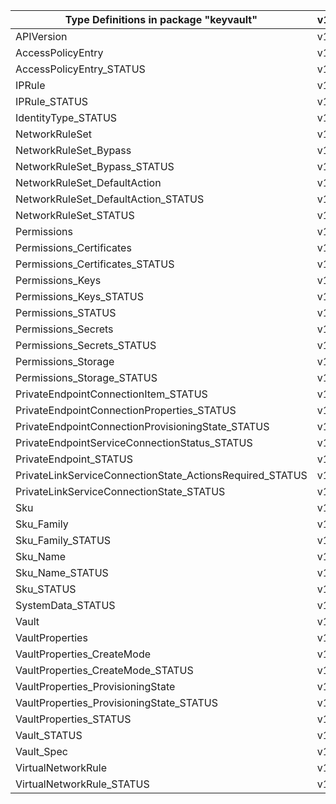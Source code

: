 | Type Definitions in package "keyvault"                   | v1beta20210401preview |
|----------------------------------------------------------|-----------------------|
| APIVersion                                               | v1beta20210401preview |
| AccessPolicyEntry                                        | v1beta20210401preview |
| AccessPolicyEntry_STATUS                                 | v1beta20210401preview |
| IPRule                                                   | v1beta20210401preview |
| IPRule_STATUS                                            | v1beta20210401preview |
| IdentityType_STATUS                                      | v1beta20210401preview |
| NetworkRuleSet                                           | v1beta20210401preview |
| NetworkRuleSet_Bypass                                    | v1beta20210401preview |
| NetworkRuleSet_Bypass_STATUS                             | v1beta20210401preview |
| NetworkRuleSet_DefaultAction                             | v1beta20210401preview |
| NetworkRuleSet_DefaultAction_STATUS                      | v1beta20210401preview |
| NetworkRuleSet_STATUS                                    | v1beta20210401preview |
| Permissions                                              | v1beta20210401preview |
| Permissions_Certificates                                 | v1beta20210401preview |
| Permissions_Certificates_STATUS                          | v1beta20210401preview |
| Permissions_Keys                                         | v1beta20210401preview |
| Permissions_Keys_STATUS                                  | v1beta20210401preview |
| Permissions_STATUS                                       | v1beta20210401preview |
| Permissions_Secrets                                      | v1beta20210401preview |
| Permissions_Secrets_STATUS                               | v1beta20210401preview |
| Permissions_Storage                                      | v1beta20210401preview |
| Permissions_Storage_STATUS                               | v1beta20210401preview |
| PrivateEndpointConnectionItem_STATUS                     | v1beta20210401preview |
| PrivateEndpointConnectionProperties_STATUS               | v1beta20210401preview |
| PrivateEndpointConnectionProvisioningState_STATUS        | v1beta20210401preview |
| PrivateEndpointServiceConnectionStatus_STATUS            | v1beta20210401preview |
| PrivateEndpoint_STATUS                                   | v1beta20210401preview |
| PrivateLinkServiceConnectionState_ActionsRequired_STATUS | v1beta20210401preview |
| PrivateLinkServiceConnectionState_STATUS                 | v1beta20210401preview |
| Sku                                                      | v1beta20210401preview |
| Sku_Family                                               | v1beta20210401preview |
| Sku_Family_STATUS                                        | v1beta20210401preview |
| Sku_Name                                                 | v1beta20210401preview |
| Sku_Name_STATUS                                          | v1beta20210401preview |
| Sku_STATUS                                               | v1beta20210401preview |
| SystemData_STATUS                                        | v1beta20210401preview |
| Vault                                                    | v1beta20210401preview |
| VaultProperties                                          | v1beta20210401preview |
| VaultProperties_CreateMode                               | v1beta20210401preview |
| VaultProperties_CreateMode_STATUS                        | v1beta20210401preview |
| VaultProperties_ProvisioningState                        | v1beta20210401preview |
| VaultProperties_ProvisioningState_STATUS                 | v1beta20210401preview |
| VaultProperties_STATUS                                   | v1beta20210401preview |
| Vault_STATUS                                             | v1beta20210401preview |
| Vault_Spec                                               | v1beta20210401preview |
| VirtualNetworkRule                                       | v1beta20210401preview |
| VirtualNetworkRule_STATUS                                | v1beta20210401preview |

